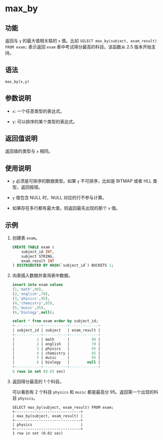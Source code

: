 # max_by

## 功能

返回与 `y` 的最大值相关联的 `x` 值。比如 `SELECT max_by(subject, exam_result) FROM exam;` 表示返回 `exam` 表中考试得分最高的科目。该函数从 2.5 版本开始支持。

## 语法

```Haskell
max_by(x,y)
```

## 参数说明

- `x`: 一个任意类型的表达式。

- `y`: 可以排序的某个类型的表达式。

## 返回值说明

返回值的类型与 `x` 相同。

## 使用说明

- `y` 必须是可排序的数据类型。如果 `y` 不可排序，比如是 BITMAP 或者 HLL 类型，返回报错。

- `y` 值包含 NULL 时，NULL 对应的行不参与计算。

- 如果存在多行都有最大值，则返回最先出现的那个 `x` 值。

## 示例

1. 创建表 `exam`。

    ```SQL
    CREATE TABLE exam (
        subject_id INT,
        subject STRING,
        exam_result INT
    ) DISTRIBUTED BY HASH(`subject_id`) BUCKETS 1;
    ```

2. 向表插入数据并查询表中数据。

    ```SQL
    insert into exam values
    (1,'math',90),
    (2,'english',70),
    (3,'physics',95),
    (4,'chemistry',85),
    (5,'music',95),
    (6,'biology',null);

    select * from exam order by subject_id;
    +------------+-----------+-------------+
    | subject_id | subject   | exam_result |
    +------------+-----------+-------------+
    |          1 | math      |          90 |
    |          2 | english   |          70 |
    |          3 | physics   |          95 |
    |          4 | chemistry |          85 |
    |          5 | music     |          95 |
    |          6 | biology   |        null |
    +------------+-----------+-------------+
    6 rows in set (0.03 sec)
    ```

3. 返回得分最高的 1 个科目。

   可以看到有 2 个科目 `physics` 和 `music` 都是最高分 95。返回第一个出现的科目 `physics`。

    ```Plain
    SELECT max_by(subject, exam_result) FROM exam;
    +------------------------------+
    | max_by(subject, exam_result) |
    +------------------------------+
    | physics                      |
    +------------------------------+
    1 row in set (0.02 sec)
    ```
